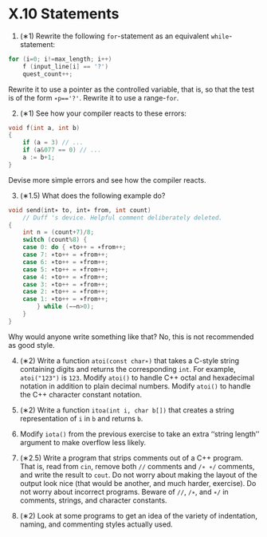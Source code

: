 # X.10 Statements

1. (∗1) Rewrite the following `for`-statement as an equivalent `while`-statement:
```cpp
for (i=0; i!=max_length; i++)
	f (input_line[i] == '?')
	quest_count++;
```
Rewrite it to use a pointer as the controlled variable, that is, so that the test is of the form `∗p=='?'`. Rewrite it to use a range-`for`.

2. (∗1) See how your compiler reacts to these errors:
```cpp
void f(int a, int b)
{
	if (a = 3) // ...
	if (a&077 == 0) // ...
	a := b+1;
}
```
Devise more simple errors and see how the compiler reacts.

3. (∗1.5) What does the following example do?
```cpp
void send(int∗ to, int∗ from, int count)
	// Duff 's device. Helpful comment deliberately deleted.
{
	int n = (count+7)/8;
	switch (count%8) {
	case 0: do { ∗to++ = ∗from++;
	case 7: ∗to++ = ∗from++;
	case 6: ∗to++ = ∗from++;
	case 5: ∗to++ = ∗from++;
	case 4: ∗to++ = ∗from++;
	case 3: ∗to++ = ∗from++;
	case 2: ∗to++ = ∗from++;
	case 1: ∗to++ = ∗from++;
		} while (−−n>0);
	}
}
```
Why would anyone write something like that? No, this is not recommended as good style.

4. (∗2) Write a function `atoi(const char∗)` that takes a C-style string containing digits and returns the corresponding `int`. For example, `atoi("123")` is `123`. Modify `atoi()` to handle C++ octal and hexadecimal notation in addition to plain decimal numbers. Modify `atoi()` to handle the C++ character constant notation.

5. (∗2) Write a function `itoa(int i, char b[])` that creates a string representation of `i` in `b` and
returns `b`.

6. Modify `iota()` from the previous exercise to take an extra ‘‘string length’’ argument to make
overflow less likely.

7. (∗2.5) Write a program that strips comments out of a C++ program. That is, read from `cin`, remove both `//` comments and `/∗ ∗/` comments, and write the result to `cout`. Do not worry
about making the layout of the output look nice (that would be another, and much harder, exercise). Do not worry about incorrect programs. Beware of `//`, `/∗`, and `∗/` in comments, strings, and character constants.

8. (∗2) Look at some programs to get an idea of the variety of indentation, naming, and commenting styles actually used.